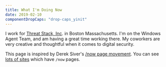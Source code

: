 ```yaml
---
title: What I'm Doing Now
date: 2019-02-10
componentDropCaps: "drop-caps_yinit"
---
```


I work for [Threat Stack, Inc](https://www.threatstack.com/). in Boston Massachusetts. I'm on the Windows Agent Team, and am having a great time working there. My coworkers are very creative and thoughtful when it comes to digital security.

This page is inspired by Derek Siver's [/now page movement](https://sivers.org/nowff). You can see [lots of sites](http://nownownow.com/) which have `/now` pages.
